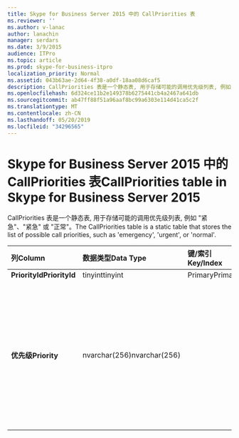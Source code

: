 ```yaml
---
title: Skype for Business Server 2015 中的 CallPriorities 表
ms.reviewer: ''
ms.author: v-lanac
author: lanachin
manager: serdars
ms.date: 3/9/2015
audience: ITPro
ms.topic: article
ms.prod: skype-for-business-itpro
localization_priority: Normal
ms.assetid: 043b63ae-2d64-4f38-a0df-18aa08d6caf5
description: CallPriorities 表是一个静态表, 用于存储可能的调用优先级列表, 例如 "紧急"、"紧急" 或 "正常"。
ms.openlocfilehash: 6d324ce11b2e149378b6275441cb4a2467a641db
ms.sourcegitcommit: ab47ff88f51a96aaf8bc99a6303e114d41ca5c2f
ms.translationtype: MT
ms.contentlocale: zh-CN
ms.lasthandoff: 05/20/2019
ms.locfileid: "34296565"
---
```

# <a name="callpriorities-table-in-skype-for-business-server-2015"></a><span data-ttu-id="b2f13-103">Skype for Business Server 2015 中的 CallPriorities 表</span><span class="sxs-lookup"><span data-stu-id="b2f13-103">CallPriorities table in Skype for Business Server 2015</span></span>
 
<span data-ttu-id="b2f13-104">CallPriorities 表是一个静态表, 用于存储可能的调用优先级列表, 例如 "紧急"、"紧急" 或 "正常"。</span><span class="sxs-lookup"><span data-stu-id="b2f13-104">The CallPriorities table is a static table that stores the list of possible call priorities, such as 'emergency', 'urgent', or 'normal'.</span></span>
  
|<span data-ttu-id="b2f13-105">**列**</span><span class="sxs-lookup"><span data-stu-id="b2f13-105">**Column**</span></span>|<span data-ttu-id="b2f13-106">**数据类型**</span><span class="sxs-lookup"><span data-stu-id="b2f13-106">**Data Type**</span></span>|<span data-ttu-id="b2f13-107">**键/索引**</span><span class="sxs-lookup"><span data-stu-id="b2f13-107">**Key/Index**</span></span>|<span data-ttu-id="b2f13-108">**详细信息**</span><span class="sxs-lookup"><span data-stu-id="b2f13-108">**Details**</span></span>|
|:-----|:-----|:-----|:-----|
|<span data-ttu-id="b2f13-109">**PriorityId**</span><span class="sxs-lookup"><span data-stu-id="b2f13-109">**PriorityId**</span></span> <br/> |<span data-ttu-id="b2f13-110">tinyint</span><span class="sxs-lookup"><span data-stu-id="b2f13-110">tinyint</span></span>  <br/> |<span data-ttu-id="b2f13-111">Primary</span><span class="sxs-lookup"><span data-stu-id="b2f13-111">Primary</span></span>  <br/> ||
|<span data-ttu-id="b2f13-112">**优先级**</span><span class="sxs-lookup"><span data-stu-id="b2f13-112">**Priority**</span></span> <br/> |<span data-ttu-id="b2f13-113">nvarchar(256)</span><span class="sxs-lookup"><span data-stu-id="b2f13-113">nvarchar(256)</span></span>  <br/> || <span data-ttu-id="b2f13-114">允许的值:</span><span class="sxs-lookup"><span data-stu-id="b2f13-114">Allowed values:</span></span> <br/>  <span data-ttu-id="b2f13-115">0-未知</span><span class="sxs-lookup"><span data-stu-id="b2f13-115">0 - Unknown</span></span> <br/>  <span data-ttu-id="b2f13-116">1-非紧急</span><span class="sxs-lookup"><span data-stu-id="b2f13-116">1 - Non-Urgent</span></span> <br/>  <span data-ttu-id="b2f13-117">2-正常</span><span class="sxs-lookup"><span data-stu-id="b2f13-117">2 - Normal</span></span> <br/>  <span data-ttu-id="b2f13-118">3-紧急</span><span class="sxs-lookup"><span data-stu-id="b2f13-118">3 - Urgent</span></span> <br/>  <span data-ttu-id="b2f13-119">4-紧急情况</span><span class="sxs-lookup"><span data-stu-id="b2f13-119">4 - Emergency</span></span> <br/> |
   

